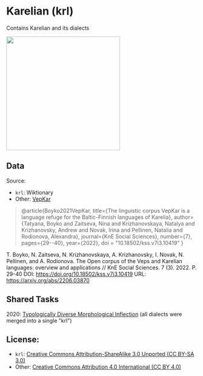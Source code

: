 # Karelian  (krl) 

Contains Karelian and its dialects

<img src="https://upload.wikimedia.org/wikipedia/commons/e/e1/Karelian_dialects_Vepkar_English_2019.png" width="300">

## Data

Source:
- `krl`: Wiktionary
- Other: [VepKar](http://dictorpus.krc.karelia.ru/en)

> @article{Boyko2021VepKar,
>   title={The linguistic corpus VepKar is a language refuge for the Baltic-Finnish languages of Karelia},
>   author={Tatyana, Boyko and Zaitseva, Nina and Krizhanovskaya, Natalya and Krizhanovsky, Andrew and Novak, Irina and Pellinen, Natalia and Rodionova, Alexandra},
>   journal={KnE Social Sciences},
>   number={7},
>   pages={29--40},
>   year={2022},
>   doi = "10.18502/kss.v7i3.10419"
>}

T. Boyko, N. Zaitseva, N. Krizhanovskaya, A. Krizhanovsky, I. Novak, N. Pellinen, and A. Rodionova. The Open corpus of the Veps and Karelian languages: overview and applications // KnE Social Sciences. 7 (3). 2022. P. 29-40 DOI: https://doi.org/10.18502/kss.v7i3.10419 URL: https://arxiv.org/abs/2206.03870 

## Shared Tasks

2020: [Typologically Diverse Morphological Inflection](https://www.aclweb.org/anthology/2020.sigmorphon-1.1/)
(all dialects were merged into a single "krl")

## License: 

- `krl`: [Creative Commons Attribution-ShareAlike 3.0 Unported (CC BY-SA 3.0)](https://creativecommons.org/licenses/by-sa/3.0/)
- Other: [Creative Commons Attribution 4.0 International (CC BY 4.0)
](https://creativecommons.org/licenses/by/4.0/)
